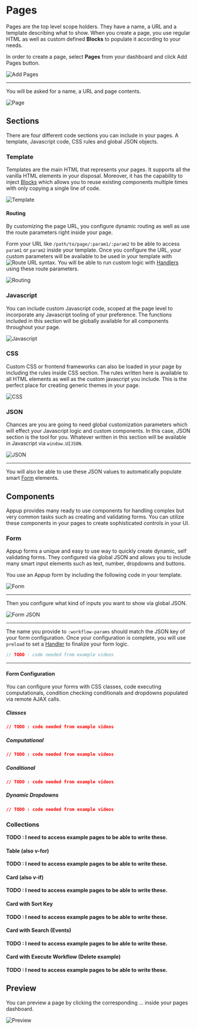 # Pages
Pages are the top level scope holders. They have a name, a URL and a template describing what to show. When you create a page, you use regular HTML as well as custom defined **Blocks** to populate it according to your needs.

In order to create a page, select **Pages** from your dashboard and click Add Pages button.

![Add Pages](./addpages.png)

---

You will be asked for a name, a URL and page contents.

![Page](./page.png)

## Sections
There are four different code sections you can include in your pages. A template, Javascript code, CSS rules and global JSON objects.

### Template
Templates are the main HTML that represents your pages. It supports all the vanilla HTML elements in your disposal. Moreover, it has the capability to inject [Blocks](/docs/frontend/blocks) which allows you to reuse existing components multiple times with only copying a single line of code.

![Template](./template.png)

#### Routing
By customizing the page URL, you configure dynamic routing as well as use the route parameters right inside your page.

Form your URL like `/path/to/page/:param1/:param2` to be able to access `param1` or `param2` inside your template. Once you configure the URL, your custom parameters will be available to be used in your template with ![Route URL](./routeurl.png) syntax. You will be able to run custom logic with [Handlers](/docs/frontend/handlers) using these route parameters.

![Routing](./route.png)

### Javascript
You can include custom Javascript code, scoped at the page level to incorporate any Javascript tooling of your preference. The functions included in this section will be globally available for all components throughout your page.

![Javascript](./js.png)

### CSS
Custom CSS or frontend frameworks can also be loaded in your page by including the rules inside CSS section. The rules written here is available to all HTML elements as well as the custom javascript you include. This is the perfect place for creating generic themes in your page.

![CSS](./css.png)

### JSON
Chances are you are going to need global customization parameters which will effect your Javascript logic and custom components. In this case, JSON section is the tool for you. Whatever written in this section will be available in Javascript via `window.UIJSON`.

![JSON](./json.png)

---

You will also be able to use these JSON values to automatically populate smart [Form](./#form) elements.

## Components
Appup provides many ready to use components for handling complex but very common tasks such as creating and validating forms. You can utilize these components in your pages to create sophisticated controls in your UI.

### Form
Appup forms a unique and easy to use way to quickly create dynamic, self validating forms. They configured via global JSON and allows you to include many smart input elements such as text, number, dropdowns and buttons.

You use an Appup form by including the following code in your template.

![Form](./form.png)

---

Then you configure what kind of inputs you want to show via global JSON.

![Form JSON](./formjson.png)

---

The name you provide to `:workflow-params` should match the JSON key of your form configuration. Once your configuration is complete, you will use `preload` to set a [Handler](/docs/frontend/handlers) to finalize your form logic.

```javascript
// TODO : code needed from example videos
```

---

#### Form Configuration
You can configure your forms with CSS classes, code executing computationals, condition checking conditionals and dropdowns populated via remote AJAX calls.

##### Classes
```json
// TODO : code needed from example videos
```

##### Computational
```json
// TODO : code needed from example videos
```

##### Conditional
```json
// TODO : code needed from example videos
```

##### Dynamic Dropdowns
```json
// TODO : code needed from example videos
```

### Collections
**TODO : I need to access example pages to be able to write these.**

#### Table (also v-for)
**TODO : I need to access example pages to be able to write these.**

#### Card (also v-if)
**TODO : I need to access example pages to be able to write these.**

#### Card with Sort Key
**TODO : I need to access example pages to be able to write these.**

#### Card with Search (Events)
**TODO : I need to access example pages to be able to write these.**

#### Card with Execute Workflow (Delete example)
**TODO : I need to access example pages to be able to write these.**

## Preview
You can preview a page by clicking the corresponding ... inside your pages dashboard.

![Preview](./preview.png)
